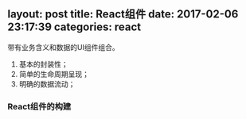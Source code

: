 layout: post
title: React组件
date: 2017-02-06 23:17:39
categories: react
---
带有业务含义和数据的UI组件组合。
<!-- more -->
1. 基本的封装性；
2. 简单的生命周期呈现；
3. 明确的数据流动；

### React组件的构建
